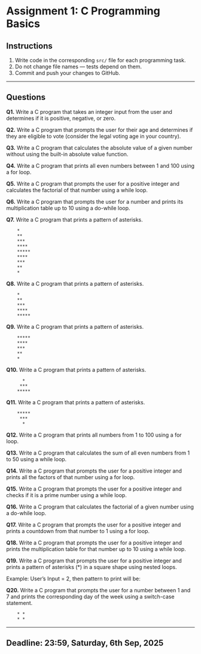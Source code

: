 # Assignment 1: C Programming Basics

## Instructions

1. Write code in the corresponding `src/` file for each programming task.
2. Do not change file names — tests depend on them.
3. Commit and push your changes to GitHub.

---

## Questions

**Q1.** Write a C program that takes an integer input from the user and determines if it is positive, negative, or zero.

**Q2.** Write a C program that prompts the user for their age and determines if they are eligible to vote (consider the legal voting age in your country).

**Q3.** Write a C program that calculates the absolute value of a given number without using the built-in absolute value function.

**Q4.** Write a C program that prints all even numbers between 1 and 100 using a for loop.

**Q5.** Write a C program that prompts the user for a positive integer and calculates the factorial of that number using a while loop.

**Q6.** Write a C program that prompts the user for a number and prints its multiplication table up to 10 using a do-while loop.

**Q7.** Write a C program that prints a pattern of asterisks.

```
    *
    **
    ***
    ****
    *****
    ****
    ***
    **
    *
```

**Q8.** Write a C program that prints a pattern of asterisks.

```
    *
    **
    ***
    ****
    *****
```

**Q9.** Write a C program that prints a pattern of asterisks.

```
    *****
    ****
    ***
    **
    *
```

**Q10.** Write a C program that prints a pattern of asterisks.

```
      *
     ***
    *****
```

**Q11.** Write a C program that prints a pattern of asterisks.

```
    *****
     ***
      *
```

**Q12.** Write a C program that prints all numbers from 1 to 100 using a for loop.

**Q13.** Write a C program that calculates the sum of all even numbers from 1 to 50 using a while loop.

**Q14.** Write a C program that prompts the user for a positive integer and prints all the factors of that number using a for loop.

**Q15.** Write a C program that prompts the user for a positive integer and checks if it is a prime number using a while loop.

**Q16.** Write a C program that calculates the factorial of a given number using a do-while loop.

**Q17.** Write a C program that prompts the user for a positive integer and prints a countdown from that number to 1 using a for loop.

**Q18.** Write a C program that prompts the user for a positive integer and prints the multiplication table for that number up to 10 using a while loop.

**Q19.** Write a C program that prompts the user for a positive integer and prints a pattern of asterisks (*) in a square shape using nested loops.

Example: User’s Input = 2, then pattern to print will be:

**Q20.** Write a C program that prompts the user for a number between 1 and 7 and prints the corresponding day of the week using a switch-case statement.

```
    * *
    * *
```

---

## Deadline: 23:59, Saturday, 6th Sep, 2025
